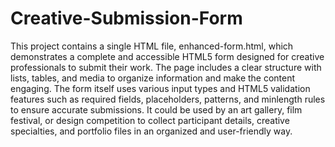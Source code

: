 # Creative-Submission-Form
This project contains a single HTML file, enhanced-form.html, which demonstrates a complete and accessible HTML5 form designed for creative professionals to submit their work. The page includes a clear structure with lists, tables, and media to organize information and make the content engaging. The form itself uses various input types and HTML5 validation features such as required fields, placeholders, patterns, and minlength rules to ensure accurate submissions. It could be used by an art gallery, film festival, or design competition to collect participant details, creative specialties, and portfolio files in an organized and user-friendly way.
